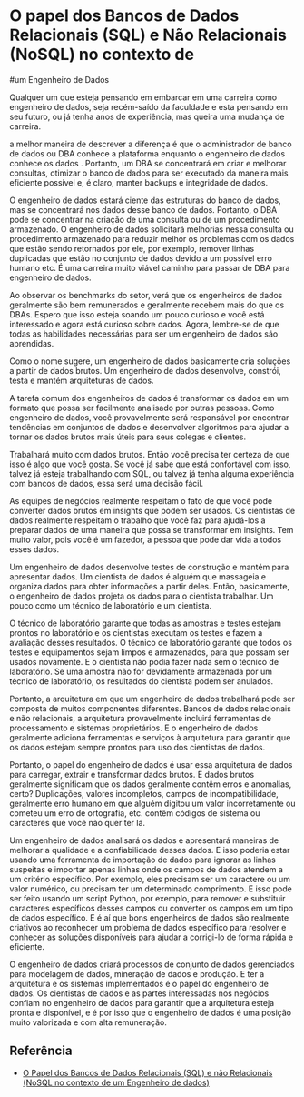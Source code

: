 
# O papel dos Bancos de Dados Relacionais (SQL) e Não Relacionais (NoSQL) no contexto de 
#um Engenheiro de Dados

Qualquer um que esteja pensando em embarcar em uma carreira como engenheiro de dados, 
seja recém-saído da faculdade e esta pensando em seu futuro, ou já tenha anos de experiência,
mas queira uma mudança de carreira.

a melhor maneira de descrever a diferença é que o administrador de banco de dados ou DBA conhece 
a plataforma enquanto o engenheiro de dados conhece os dados . Portanto, um DBA se concentrará em
criar e melhorar consultas, otimizar o banco de dados para ser executado da maneira mais eficiente
possível e, é claro, manter backups e integridade de dados.

O engenheiro de dados estará ciente das estruturas do banco de dados, mas se concentrará nos dados 
desse banco de dados. Portanto, o DBA pode se concentrar na criação de uma consulta ou de um procedimento 
armazenado. O engenheiro de dados solicitará melhorias nessa consulta ou procedimento armazenado para reduzir 
melhor os problemas com os dados que estão sendo retornados por ele, por exemplo, remover linhas duplicadas 
que estão no conjunto de dados devido a um possível erro humano etc. É uma carreira muito viável caminho para 
passar de DBA para engenheiro de dados.

Ao observar os benchmarks do setor, verá que os engenheiros de dados geralmente são bem remunerados e geralmente 
recebem mais do que os DBAs. Espero que isso esteja soando um pouco curioso e você está interessado e agora está 
curioso sobre dados. Agora, lembre-se de que todas as habilidades necessárias para ser um engenheiro de dados são
aprendidas.

Como o nome sugere, um engenheiro de dados basicamente cria soluções a partir de dados brutos. Um engenheiro de 
dados desenvolve, constrói, testa e mantém arquiteturas de dados.

A tarefa comum dos engenheiros de dados é transformar os dados em um formato que possa ser facilmente analisado 
por outras pessoas. Como engenheiro de dados, você provavelmente será responsável por encontrar tendências em 
conjuntos de dados e desenvolver algoritmos para ajudar a tornar os dados brutos mais úteis para seus colegas 
e clientes.

Trabalhará muito com dados brutos. Então você precisa ter certeza de que isso é algo que você gosta. Se você já 
sabe que está confortável com isso, talvez já esteja trabalhando com SQL, ou talvez já tenha alguma experiência 
com bancos de dados, essa será uma decisão fácil.

As equipes de negócios realmente respeitam o fato de que você pode converter dados brutos em insights que podem ser 
usados. Os cientistas de dados realmente respeitam o trabalho que você faz para ajudá-los a preparar dados de uma 
maneira que possa se transformar em insights. Tem muito valor, pois você é um fazedor, a pessoa que pode dar vida a 
todos esses dados.

Um engenheiro de dados desenvolve testes de construção e mantém para apresentar dados. Um cientista de dados é alguém
que massageia e organiza dados para obter informações a partir deles. Então, basicamente, o engenheiro de dados projeta
os dados para o cientista trabalhar. Um pouco como um técnico de laboratório e um cientista.

O técnico de laboratório garante que todas as amostras e testes estejam prontos no laboratório e os cientistas executam
os testes e fazem a avaliação desses resultados. O técnico de laboratório garante que todos os testes e equipamentos 
sejam limpos e armazenados, para que possam ser usados ​​novamente. E o cientista não podia fazer nada sem o técnico de 
laboratório. Se uma amostra não for devidamente armazenada por um técnico de laboratório, os resultados do cientista podem 
ser anulados.

Portanto, a arquitetura em que um engenheiro de dados trabalhará pode ser composta de muitos componentes diferentes. Bancos 
de dados relacionais e não relacionais, a arquitetura provavelmente incluirá ferramentas de processamento e sistemas 
proprietários. E o engenheiro de dados geralmente adiciona ferramentas e serviços à arquitetura para garantir que os dados 
estejam sempre prontos para uso dos cientistas de dados.

Portanto, o papel do engenheiro de dados é usar essa arquitetura de dados para carregar, extrair e transformar dados brutos. 
E dados brutos geralmente significam que os dados geralmente contêm erros e anomalias, certo? Duplicações, valores incompletos, 
campos de incompatibilidade, geralmente erro humano em que alguém digitou um valor incorretamente ou cometeu um erro de ortografia, 
etc. contêm códigos de sistema ou caracteres que você não quer ter lá.

Um engenheiro de dados analisará os dados e apresentará maneiras de melhorar a qualidade e a confiabilidade desses dados. E isso 
poderia estar usando uma ferramenta de importação de dados para ignorar as linhas suspeitas e importar apenas linhas onde os campos 
de dados atendem a um critério específico. Por exemplo, eles precisam ser um caractere ou um valor numérico, ou precisam ter um 
determinado comprimento. E isso pode ser feito usando um script Python, por exemplo, para remover e substituir caracteres específicos 
desses campos ou converter os campos em um tipo de dados específico. E é aí que bons engenheiros de dados são realmente criativos ao 
reconhecer um problema de dados específico para resolver e conhecer as soluções disponíveis para ajudar a corrigi-lo de forma rápida 
e eficiente.

O engenheiro de dados criará processos de conjunto de dados gerenciados para modelagem de dados, mineração de dados e produção. E ter 
a arquitetura e os sistemas implementados é o papel do engenheiro de dados. Os cientistas de dados e as partes interessadas nos negócios 
confiam no engenheiro de dados para garantir que a arquitetura esteja pronta e disponível, e é por isso que o engenheiro de dados é uma 
posição muito valorizada e com alta remuneração.
## Referência

 - [O Papel dos Bancos de Dados Relacionais (SQL) e não Relacionais (NoSQL no contexto de um Engenheiro de dados)](https://fabridata.com/engenheiro-de-dados-x-administrador-de-banco-de-dados/)

